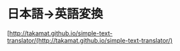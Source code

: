 # 日本語→英語変換

[http://takamat.github.io/simple-text-translator/(http://takamat.github.io/simple-text-translator/)
